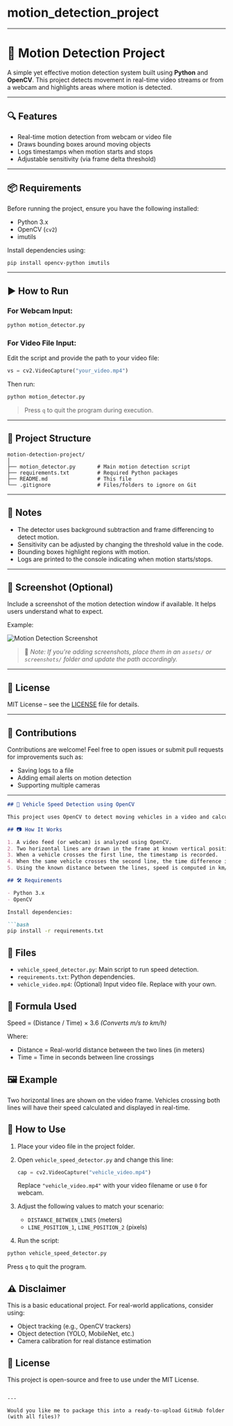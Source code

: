 # motion_detection_project


---

# 🎥 Motion Detection Project

A simple yet effective motion detection system built using **Python** and **OpenCV**. This project detects movement in real-time video streams or from a webcam and highlights areas where motion is detected.

---

## 🔍 Features

- Real-time motion detection from webcam or video file
- Draws bounding boxes around moving objects
- Logs timestamps when motion starts and stops
- Adjustable sensitivity (via frame delta threshold)

---

## 📦 Requirements

Before running the project, ensure you have the following installed:

- Python 3.x
- OpenCV (`cv2`)
- imutils

Install dependencies using:

```bash
pip install opencv-python imutils
```

---

## ▶️ How to Run

### For Webcam Input:
```bash
python motion_detector.py
```

### For Video File Input:
Edit the script and provide the path to your video file:
```python
vs = cv2.VideoCapture("your_video.mp4")
```

Then run:
```bash
python motion_detector.py
```

> Press `q` to quit the program during execution.

---

## 📁 Project Structure

```
motion-detection-project/
│
├── motion_detector.py       # Main motion detection script
├── requirements.txt         # Required Python packages
├── README.md                # This file
└── .gitignore               # Files/folders to ignore on Git
```

---

## 📝 Notes

- The detector uses background subtraction and frame differencing to detect motion.
- Sensitivity can be adjusted by changing the threshold value in the code.
- Bounding boxes highlight regions with motion.
- Logs are printed to the console indicating when motion starts/stops.

---

## 📸 Screenshot (Optional)

Include a screenshot of the motion detection window if available. It helps users understand what to expect.

Example:

![Motion Detection Screenshot](screenshot.png)

> 📌 *Note: If you're adding screenshots, place them in an `assets/` or `screenshots/` folder and update the path accordingly.*

---

## 📄 License

MIT License – see the [LICENSE](LICENSE) file for details.

---

## 🤝 Contributions

Contributions are welcome! Feel free to open issues or submit pull requests for improvements such as:

- Saving logs to a file
- Adding email alerts on motion detection
- Supporting multiple cameras

---


````markdown
## 🚗 Vehicle Speed Detection using OpenCV

This project uses OpenCV to detect moving vehicles in a video and calculate their speed based on the time they take to travel between two fixed points. It’s a basic implementation using background subtraction and frame timing.

## 📷 How It Works

1. A video feed (or webcam) is analyzed using OpenCV.
2. Two horizontal lines are drawn in the frame at known vertical positions.
3. When a vehicle crosses the first line, the timestamp is recorded.
4. When the same vehicle crosses the second line, the time difference is calculated.
5. Using the known distance between the lines, speed is computed in km/h.

## 🛠️ Requirements

- Python 3.x
- OpenCV

Install dependencies:

```bash
pip install -r requirements.txt
````

## 🧾 Files

* `vehicle_speed_detector.py`: Main script to run speed detection.
* `requirements.txt`: Python dependencies.
* `vehicle_video.mp4`: (Optional) Input video file. Replace with your own.

## 🧠 Formula Used

Speed = (Distance / Time) × 3.6
*(Converts m/s to km/h)*

Where:

* Distance = Real-world distance between the two lines (in meters)
* Time = Time in seconds between line crossings

## 🖼 Example

Two horizontal lines are shown on the video frame. Vehicles crossing both lines will have their speed calculated and displayed in real-time.

## 📂 How to Use

1. Place your video file in the project folder.
2. Open `vehicle_speed_detector.py` and change this line:

   ```python
   cap = cv2.VideoCapture("vehicle_video.mp4")
   ```

   Replace `"vehicle_video.mp4"` with your video filename or use `0` for webcam.
3. Adjust the following values to match your scenario:

   * `DISTANCE_BETWEEN_LINES` (meters)
   * `LINE_POSITION_1`, `LINE_POSITION_2` (pixels)
4. Run the script:

```bash
python vehicle_speed_detector.py
```

Press `q` to quit the program.

## ⚠️ Disclaimer

This is a basic educational project. For real-world applications, consider using:

* Object tracking (e.g., OpenCV trackers)
* Object detection (YOLO, MobileNet, etc.)
* Camera calibration for real distance estimation

## 📝 License

This project is open-source and free to use under the MIT License.

```

---

Would you like me to package this into a ready-to-upload GitHub folder (with all files)?
```

